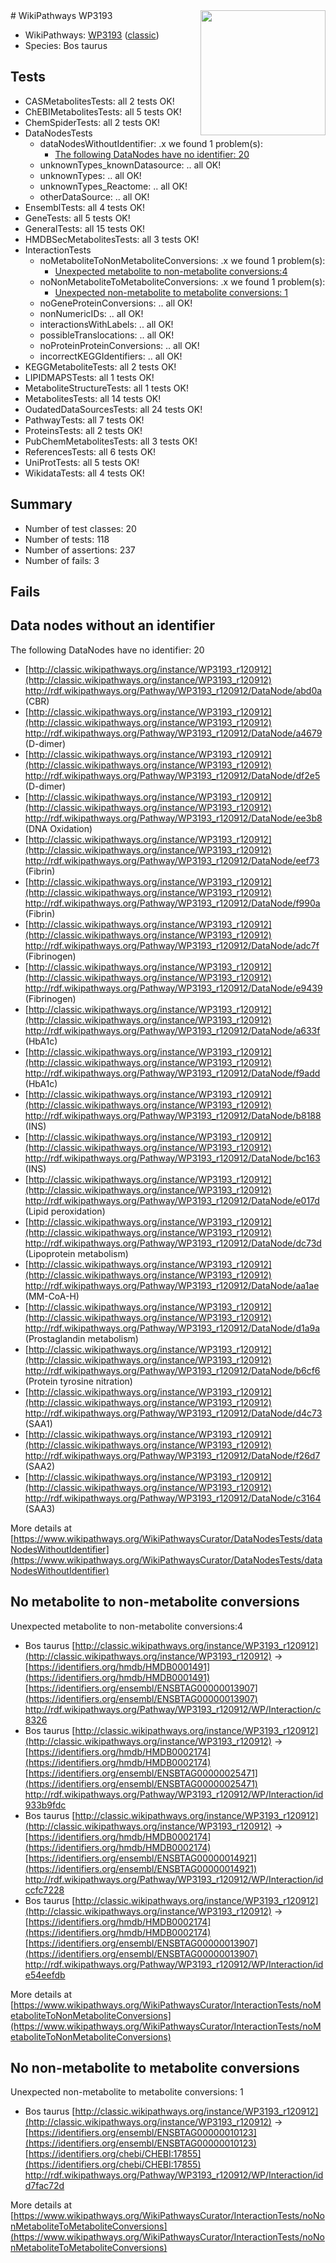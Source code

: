 <img style="float: right; width: 200px" src="https://upload.wikimedia.org/wikipedia/commons/thumb/8/83/Wplogo_with_text_500.png/640px-Wplogo_with_text_500.png" />
# WikiPathways WP3193

* WikiPathways: [WP3193](https://wikipathways.org/pathways/WP3193) ([classic](https://classic.wikipathways.org/instance/WP3193))
* Species: Bos taurus
## Tests
* CASMetabolitesTests: all 2 tests OK!
* ChEBIMetabolitesTests: all 5 tests OK!
* ChemSpiderTests: all 2 tests OK!
* DataNodesTests
    * dataNodesWithoutIdentifier: .x we found 1 problem(s):
        * [The following DataNodes have no identifier: 20](#8792c4af)
    * unknownTypes_knownDatasource: .. all OK!
    * unknownTypes: .. all OK!
    * unknownTypes_Reactome: .. all OK!
    * otherDataSource: .. all OK!
* EnsemblTests: all 4 tests OK!
* GeneTests: all 5 tests OK!
* GeneralTests: all 15 tests OK!
* HMDBSecMetabolitesTests: all 3 tests OK!
* InteractionTests
    * noMetaboliteToNonMetaboliteConversions: .x we found 1 problem(s):
        * [Unexpected metabolite to non-metabolite conversions:4](#a27bf370)
    * noNonMetaboliteToMetaboliteConversions: .x we found 1 problem(s):
        * [Unexpected non-metabolite to metabolite conversions: 1](#4b4cfabf)
    * noGeneProteinConversions: .. all OK!
    * nonNumericIDs: .. all OK!
    * interactionsWithLabels: .. all OK!
    * possibleTranslocations: .. all OK!
    * noProteinProteinConversions: .. all OK!
    * incorrectKEGGIdentifiers: .. all OK!
* KEGGMetaboliteTests: all 2 tests OK!
* LIPIDMAPSTests: all 1 tests OK!
* MetaboliteStructureTests: all 1 tests OK!
* MetabolitesTests: all 14 tests OK!
* OudatedDataSourcesTests: all 24 tests OK!
* PathwayTests: all 7 tests OK!
* ProteinsTests: all 2 tests OK!
* PubChemMetabolitesTests: all 3 tests OK!
* ReferencesTests: all 6 tests OK!
* UniProtTests: all 5 tests OK!
* WikidataTests: all 4 tests OK!


## Summary

* Number of test classes: 20
* Number of tests: 118
* Number of assertions: 237
* Number of fails: 3

## Fails

<a name="8792c4af" />

## Data nodes without an identifier

The following DataNodes have no identifier: 20

* [http://classic.wikipathways.org/instance/WP3193_r120912](http://classic.wikipathways.org/instance/WP3193_r120912) http://rdf.wikipathways.org/Pathway/WP3193_r120912/DataNode/abd0a (CBR)
* [http://classic.wikipathways.org/instance/WP3193_r120912](http://classic.wikipathways.org/instance/WP3193_r120912) http://rdf.wikipathways.org/Pathway/WP3193_r120912/DataNode/a4679 (D-dimer)
* [http://classic.wikipathways.org/instance/WP3193_r120912](http://classic.wikipathways.org/instance/WP3193_r120912) http://rdf.wikipathways.org/Pathway/WP3193_r120912/DataNode/df2e5 (D-dimer)
* [http://classic.wikipathways.org/instance/WP3193_r120912](http://classic.wikipathways.org/instance/WP3193_r120912) http://rdf.wikipathways.org/Pathway/WP3193_r120912/DataNode/ee3b8 (DNA Oxidation)
* [http://classic.wikipathways.org/instance/WP3193_r120912](http://classic.wikipathways.org/instance/WP3193_r120912) http://rdf.wikipathways.org/Pathway/WP3193_r120912/DataNode/eef73 (Fibrin)
* [http://classic.wikipathways.org/instance/WP3193_r120912](http://classic.wikipathways.org/instance/WP3193_r120912) http://rdf.wikipathways.org/Pathway/WP3193_r120912/DataNode/f990a (Fibrin)
* [http://classic.wikipathways.org/instance/WP3193_r120912](http://classic.wikipathways.org/instance/WP3193_r120912) http://rdf.wikipathways.org/Pathway/WP3193_r120912/DataNode/adc7f (Fibrinogen)
* [http://classic.wikipathways.org/instance/WP3193_r120912](http://classic.wikipathways.org/instance/WP3193_r120912) http://rdf.wikipathways.org/Pathway/WP3193_r120912/DataNode/e9439 (Fibrinogen)
* [http://classic.wikipathways.org/instance/WP3193_r120912](http://classic.wikipathways.org/instance/WP3193_r120912) http://rdf.wikipathways.org/Pathway/WP3193_r120912/DataNode/a633f (HbA1c)
* [http://classic.wikipathways.org/instance/WP3193_r120912](http://classic.wikipathways.org/instance/WP3193_r120912) http://rdf.wikipathways.org/Pathway/WP3193_r120912/DataNode/f9add (HbA1c)
* [http://classic.wikipathways.org/instance/WP3193_r120912](http://classic.wikipathways.org/instance/WP3193_r120912) http://rdf.wikipathways.org/Pathway/WP3193_r120912/DataNode/b8188 (INS)
* [http://classic.wikipathways.org/instance/WP3193_r120912](http://classic.wikipathways.org/instance/WP3193_r120912) http://rdf.wikipathways.org/Pathway/WP3193_r120912/DataNode/bc163 (INS)
* [http://classic.wikipathways.org/instance/WP3193_r120912](http://classic.wikipathways.org/instance/WP3193_r120912) http://rdf.wikipathways.org/Pathway/WP3193_r120912/DataNode/e017d (Lipid peroxidation)
* [http://classic.wikipathways.org/instance/WP3193_r120912](http://classic.wikipathways.org/instance/WP3193_r120912) http://rdf.wikipathways.org/Pathway/WP3193_r120912/DataNode/dc73d (Lipoprotein metabolism)
* [http://classic.wikipathways.org/instance/WP3193_r120912](http://classic.wikipathways.org/instance/WP3193_r120912) http://rdf.wikipathways.org/Pathway/WP3193_r120912/DataNode/aa1ae (MM-CoA-H)
* [http://classic.wikipathways.org/instance/WP3193_r120912](http://classic.wikipathways.org/instance/WP3193_r120912) http://rdf.wikipathways.org/Pathway/WP3193_r120912/DataNode/d1a9a (Prostaglandin metabolism)
* [http://classic.wikipathways.org/instance/WP3193_r120912](http://classic.wikipathways.org/instance/WP3193_r120912) http://rdf.wikipathways.org/Pathway/WP3193_r120912/DataNode/b6cf6 (Protein tyrosine nitration)
* [http://classic.wikipathways.org/instance/WP3193_r120912](http://classic.wikipathways.org/instance/WP3193_r120912) http://rdf.wikipathways.org/Pathway/WP3193_r120912/DataNode/d4c73 (SAA1)
* [http://classic.wikipathways.org/instance/WP3193_r120912](http://classic.wikipathways.org/instance/WP3193_r120912) http://rdf.wikipathways.org/Pathway/WP3193_r120912/DataNode/f26d7 (SAA2)
* [http://classic.wikipathways.org/instance/WP3193_r120912](http://classic.wikipathways.org/instance/WP3193_r120912) http://rdf.wikipathways.org/Pathway/WP3193_r120912/DataNode/c3164 (SAA3)


More details at [https://www.wikipathways.org/WikiPathwaysCurator/DataNodesTests/dataNodesWithoutIdentifier](https://www.wikipathways.org/WikiPathwaysCurator/DataNodesTests/dataNodesWithoutIdentifier)

<a name="a27bf370" />

## No metabolite to non-metabolite conversions

Unexpected metabolite to non-metabolite conversions:4

* Bos taurus [http://classic.wikipathways.org/instance/WP3193_r120912](http://classic.wikipathways.org/instance/WP3193_r120912) → [https://identifiers.org/hmdb/HMDB0001491](https://identifiers.org/hmdb/HMDB0001491) [https://identifiers.org/ensembl/ENSBTAG00000013907](https://identifiers.org/ensembl/ENSBTAG00000013907) http://rdf.wikipathways.org/Pathway/WP3193_r120912/WP/Interaction/c8326<br />
* Bos taurus [http://classic.wikipathways.org/instance/WP3193_r120912](http://classic.wikipathways.org/instance/WP3193_r120912) → [https://identifiers.org/hmdb/HMDB0002174](https://identifiers.org/hmdb/HMDB0002174) [https://identifiers.org/ensembl/ENSBTAG00000025471](https://identifiers.org/ensembl/ENSBTAG00000025471) http://rdf.wikipathways.org/Pathway/WP3193_r120912/WP/Interaction/id933b9fdc<br />
* Bos taurus [http://classic.wikipathways.org/instance/WP3193_r120912](http://classic.wikipathways.org/instance/WP3193_r120912) → [https://identifiers.org/hmdb/HMDB0002174](https://identifiers.org/hmdb/HMDB0002174) [https://identifiers.org/ensembl/ENSBTAG00000014921](https://identifiers.org/ensembl/ENSBTAG00000014921) http://rdf.wikipathways.org/Pathway/WP3193_r120912/WP/Interaction/idccfc7228<br />
* Bos taurus [http://classic.wikipathways.org/instance/WP3193_r120912](http://classic.wikipathways.org/instance/WP3193_r120912) → [https://identifiers.org/hmdb/HMDB0002174](https://identifiers.org/hmdb/HMDB0002174) [https://identifiers.org/ensembl/ENSBTAG00000013907](https://identifiers.org/ensembl/ENSBTAG00000013907) http://rdf.wikipathways.org/Pathway/WP3193_r120912/WP/Interaction/ide54eefdb<br />


More details at [https://www.wikipathways.org/WikiPathwaysCurator/InteractionTests/noMetaboliteToNonMetaboliteConversions](https://www.wikipathways.org/WikiPathwaysCurator/InteractionTests/noMetaboliteToNonMetaboliteConversions)

<a name="4b4cfabf" />

## No non-metabolite to metabolite conversions

Unexpected non-metabolite to metabolite conversions: 1

* Bos taurus [http://classic.wikipathways.org/instance/WP3193_r120912](http://classic.wikipathways.org/instance/WP3193_r120912) → [https://identifiers.org/ensembl/ENSBTAG00000010123](https://identifiers.org/ensembl/ENSBTAG00000010123) [https://identifiers.org/chebi/CHEBI:17855](https://identifiers.org/chebi/CHEBI:17855) http://rdf.wikipathways.org/Pathway/WP3193_r120912/WP/Interaction/idd7fac72d


More details at [https://www.wikipathways.org/WikiPathwaysCurator/InteractionTests/noNonMetaboliteToMetaboliteConversions](https://www.wikipathways.org/WikiPathwaysCurator/InteractionTests/noNonMetaboliteToMetaboliteConversions)

